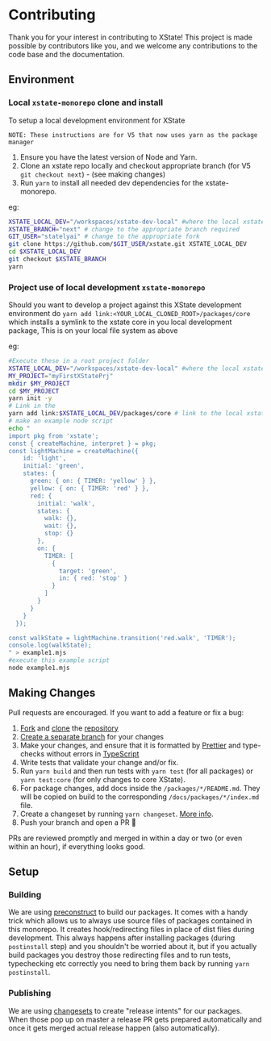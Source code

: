 # Contributing

Thank you for your interest in contributing to XState! This project is made possible by contributors like you, and we welcome any contributions to the code base and the documentation.

## Environment

### Local `xstate-monorepo` clone and install

To setup a local development environment for XState

    NOTE: These instructions are for V5 that now uses yarn as the package manager

1. Ensure you have the latest version of Node and Yarn.
2. Clone an xstate repo locally and checkout appropriate branch (for V5 `git checkout next`) - (see making changes)
3. Run `yarn` to install all needed dev dependencies for the xstate-monorepo.

eg:

```bash
XSTATE_LOCAL_DEV="/workspaces/xstate-dev-local" #where the local xstate-monorepo is located
XSTATE_BRANCH="next" # change to the appropriate branch required
GIT_USER="statelyai" # change to the appropriate fork
git clone https://github.com/$GIT_USER/xstate.git XSTATE_LOCAL_DEV
cd $XSTATE_LOCAL_DEV
git checkout $XSTATE_BRANCH
yarn
```

### Project use of local development `xstate-monorepo`

Should you want to develop a project against this XState development environment do
`yarn add link:<YOUR_LOCAL_CLONED_ROOT>/packages/core` which installs a symlink to the xstate core in you local development package, This is on your local file system as above

eg:

```bash
#Execute these in a root project folder
XSTATE_LOCAL_DEV="/workspaces/xstate-dev-local" #where the local xstate-monorepo is located
MY_PROJECT="myFirstXStatePrj"
mkdir $MY_PROJECT
cd $MY_PROJECT
yarn init -y
# Link in the
yarn add link:$XSTATE_LOCAL_DEV/packages/core # link to the local xstate-monorepo core
# make an example node script
echo "
import pkg from 'xstate';
const { createMachine, interpret } = pkg;
const lightMachine = createMachine({
    id: 'light',
    initial: 'green',
    states: {
      green: { on: { TIMER: 'yellow' } },
      yellow: { on: { TIMER: 'red' } },
      red: {
        initial: 'walk',
        states: {
          walk: {},
          wait: {},
          stop: {}
        },
        on: {
          TIMER: [
            {
              target: 'green',
              in: { red: 'stop' }
            }
          ]
        }
      }
    }
  });

const walkState = lightMachine.transition('red.walk', 'TIMER');
console.log(walkState);
" > example1.mjs
#execute this example script
node example1.mjs
```

## Making Changes

Pull requests are encouraged. If you want to add a feature or fix a bug:

1. [Fork](https://docs.github.com/en/github/getting-started-with-github/fork-a-repo) and [clone](https://docs.github.com/en/github/creating-cloning-and-archiving-repositories/cloning-a-repository) the [repository](https://github.com/davidkpiano/xstate)
2. [Create a separate branch](https://docs.github.com/en/desktop/contributing-and-collaborating-using-github-desktop/managing-branches) for your changes
3. Make your changes, and ensure that it is formatted by [Prettier](https://prettier.io) and type-checks without errors in [TypeScript](https://www.typescriptlang.org/)
4. Write tests that validate your change and/or fix.
5. Run `yarn build` and then run tests with `yarn test` (for all packages) or `yarn test:core` (for only changes to core XState).
6. For package changes, add docs inside the `/packages/*/README.md`. They will be copied on build to the corresponding `/docs/packages/*/index.md` file.
7. Create a changeset by running `yarn changeset`. [More info](https://github.com/atlassian/changesets).
8. Push your branch and open a PR 🚀

PRs are reviewed promptly and merged in within a day or two (or even within an hour), if everything looks good.

## Setup

###

### Building

We are using [preconstruct](https://preconstruct.tools/) to build our packages. It comes with a handy trick which allows us to always use source files of packages contained in this monorepo. It creates hook/redirecting files in place of dist files during development. This always happens after installing packages (during `postinstall` step) and you shouldn't be worried about it, but if you actually build packages you destroy those redirecting files and to run tests, typechecking etc correctly you need to bring them back by running `yarn postinstall`.

### Publishing

We are using [changesets](https://github.com/atlassian/changesets) to create "release intents" for our packages. When those pop up on master a release PR gets prepared automatically and once it gets merged actual release happen (also automatically).
